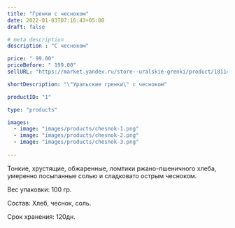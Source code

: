 ```yaml
---
title: "Гренки с чесноком"
date: 2022-01-03T07:16:43+05:00
draft: false

# meta description
description : "С чесноком"

price: " 99.00"
priceBefore: " 199.00"
sellURL: "https://market.yandex.ru/store--uralskie-grenki/product/1811442135?businessId=52277773&sku=101920809027"

shortDescription: "\"Уральские гренки\" с чесноком"

productID: "1"

type: "products"

images:
  - image: "images/products/chesnok-1.png"
  - image: "images/products/chesnok-2.png"
  - image: "images/products/chesnok-3.png"
  
---
```


Тонкие, хрустящие, обжаренные, ломтики ржано-пшеничного хлеба, умеренно посыпанные солью и сладковато острым чесноком.

Вес упаковки: 100 гр.

Состав: Хлеб, чеснок, соль.

Срок хранения: 120дн.
